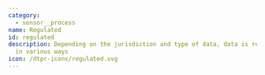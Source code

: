 ```yaml
---
category: 
  - sensor__process
name: Regulated
id: regulated
description: Depending on the jurisdiction and type of data, data is regulated
  in various ways
icon: /dtpr-icons/regulated.svg
---
```


